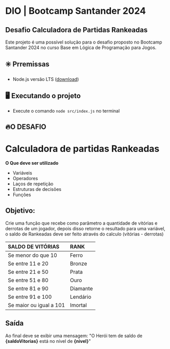 # DIO | Bootcamp Santander 2024

## Desafio Calculadora de Partidas Rankeadas

Este projeto é uma possível solução para o desafio proposto no Bootcamp Santander 2024 no curso Base em Lógica de Programação para Jogos.

## ✳️ Prremissas
- Node.js versão LTS ([download](https://nodejs.org/en/download))

## 🖥️ Executando o projeto
- Execute o comando `node src/index.js` no terminal

## 🔥O DESAFIO
 # Calculadora de partidas Rankeadas
**O Que deve ser utilizado**

- Variáveis
- Operadores
- Laços de repetição
- Estruturas de decisões
- Funções

## Objetivo:

Crie uma função que recebe como parâmetro a quantidade de vitórias e derrotas de um jogador,
depois disso retorne o resultado para uma variável, o saldo de Rankeadas deve ser feito através do calculo (vitórias - derrotas)

|SALDO DE VITÓRIAS|RANK|
|:-|:-|
|Se menor do que 10 | Ferro |
|Se entre 11 e 20 | Bronze |
|Se entre 21 e 50 | Prata |
|Se entre 51 e 80 | Ouro |
|Se entre 81 e 90 | Diamante |
|Se entre 91 e 100 | Lendário |
|Se maior ou igual a 101 | Imortal |

## Saída

Ao final deve se exibir uma mensagem:
"O Herói tem de saldo de **{saldoVitorias}** está no nível de **{nivel}**"